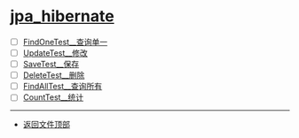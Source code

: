 
# [jpa_hibernate](../README.md)

- [ ] [FindOneTest__查询单一](src/test/java/com/cpucode/test/FindOneTest.java)
- [ ] [UpdateTest__修改](src/test/java/com/cpucode/test/UpdateTest.java)
- [ ] [SaveTest__保存](src/test/java/com/cpucode/test/SaveTest.java)
- [ ] [DeleteTest__删除](src/test/java/com/cpucode/test/DeleteTest.java)
- [ ] [FindAllTest__查询所有](src/test/java/com/cpucode/test/FindAllTest.java)
- [ ] [CountTest__统计](src/test/java/com/cpucode/test/CountTest.java)

-----------------

- [返回文件顶部](../README.md)